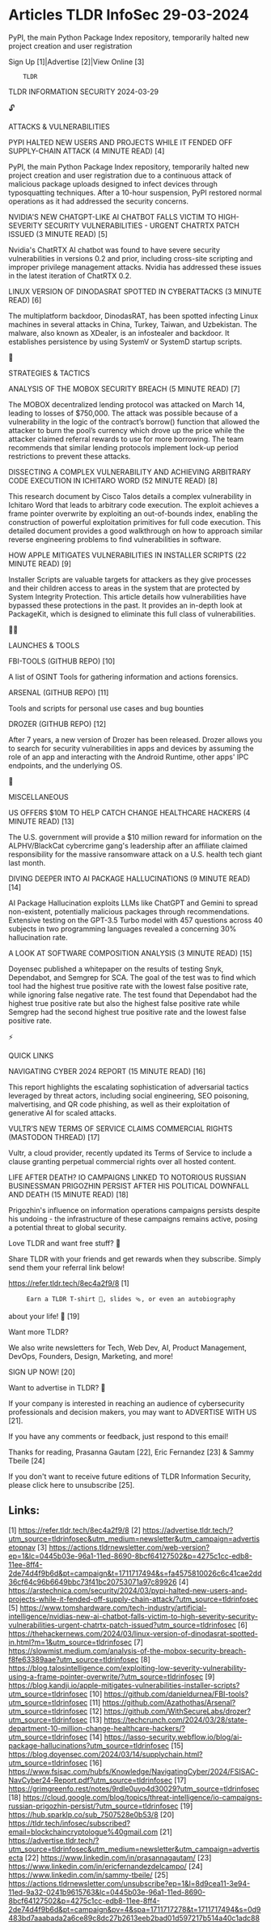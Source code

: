 # Articles TLDR InfoSec 29-03-2024

PyPI, the main Python Package Index repository, temporarily halted new
project creation and user registration  

Sign Up [1]|Advertise [2]|View Online [3] 

		TLDR 

TLDR INFORMATION SECURITY 2024-03-29

🔓 

ATTACKS & VULNERABILITIES

 PYPI HALTED NEW USERS AND PROJECTS WHILE IT FENDED OFF SUPPLY-CHAIN
ATTACK (4 MINUTE READ) [4] 

 PyPI, the main Python Package Index repository, temporarily halted
new project creation and user registration due to a continuous attack
of malicious package uploads designed to infect devices through
typosquatting techniques. After a 10-hour suspension, PyPI restored
normal operations as it had addressed the security concerns. 

 NVIDIA'S NEW CHATGPT-LIKE AI CHATBOT FALLS VICTIM TO HIGH-SEVERITY
SECURITY VULNERABILITIES - URGENT CHATRTX PATCH ISSUED (3 MINUTE READ)
[5] 

 Nvidia's ChatRTX AI chatbot was found to have severe security
vulnerabilities in versions 0.2 and prior, including cross-site
scripting and improper privilege management attacks. Nvidia has
addressed these issues in the latest iteration of ChatRTX 0.2. 

 LINUX VERSION OF DINODASRAT SPOTTED IN CYBERATTACKS (3 MINUTE READ)
[6] 

 The multiplatform backdoor, DinodasRAT, has been spotted infecting
Linux machines in several attacks in China, Turkey, Taiwan, and
Uzbekistan. The malware, also known as XDealer, is an infostealer and
backdoor. It establishes persistence by using SystemV or SystemD
startup scripts. 

🧠 

STRATEGIES & TACTICS

 ANALYSIS OF THE MOBOX SECURITY BREACH (5 MINUTE READ) [7] 

 The MOBOX decentralized lending protocol was attacked on March 14,
leading to losses of $750,000. The attack was possible because of a
vulnerability in the logic of the contract’s borrow() function that
allowed the attacker to burn the pool’s currency which drove up the
price while the attacker claimed referral rewards to use for more
borrowing. The team recommends that similar lending protocols
implement lock-up period restrictions to prevent these attacks. 

 DISSECTING A COMPLEX VULNERABILITY AND ACHIEVING ARBITRARY CODE
EXECUTION IN ICHITARO WORD (52 MINUTE READ) [8] 

 This research document by Cisco Talos details a complex vulnerability
in Ichitaro Word that leads to arbitrary code execution. The exploit
achieves a frame pointer overwrite by exploiting an out-of-bounds
index, enabling the construction of powerful exploitation primitives
for full code execution. This detailed document provides a good
walkthrough on how to approach similar reverse engineering problems to
find vulnerabilities in software. 

 HOW APPLE MITIGATES VULNERABILITIES IN INSTALLER SCRIPTS (22 MINUTE
READ) [9] 

 Installer Scripts are valuable targets for attackers as they give
processes and their children access to areas in the system that are
protected by System Integrity Protection. This article details how
vulnerabilities have bypassed these protections in the past. It
provides an in-depth look at PackageKit, which is designed to
eliminate this full class of vulnerabilities. 

🧑‍💻 

LAUNCHES & TOOLS

 FBI-TOOLS (GITHUB REPO) [10] 

 A list of OSINT Tools for gathering information and actions
forensics. 

 ARSENAL (GITHUB REPO) [11] 

 Tools and scripts for personal use cases and bug bounties 

 DROZER (GITHUB REPO) [12] 

 After 7 years, a new version of Drozer has been released. Drozer
allows you to search for security vulnerabilities in apps and devices
by assuming the role of an app and interacting with the Android
Runtime, other apps' IPC endpoints, and the underlying OS. 

🎁 

MISCELLANEOUS

 US OFFERS $10M TO HELP CATCH CHANGE HEALTHCARE HACKERS (4 MINUTE
READ) [13] 

 The U.S. government will provide a $10 million reward for information
on the ALPHV/BlackCat cybercrime gang's leadership after an affiliate
claimed responsibility for the massive ransomware attack on a U.S.
health tech giant last month. 

 DIVING DEEPER INTO AI PACKAGE HALLUCINATIONS (9 MINUTE READ) [14] 

 AI Package Hallucination exploits LLMs like ChatGPT and Gemini to
spread non-existent, potentially malicious packages through
recommendations. Extensive testing on the GPT-3.5 Turbo model with 457
questions across 40 subjects in two programming languages revealed a
concerning 30% hallucination rate. 

 A LOOK AT SOFTWARE COMPOSITION ANALYSIS (3 MINUTE READ) [15] 

 Doyensec published a whitepaper on the results of testing Snyk,
Dependabot, and Semgrep for SCA. The goal of the test was to find
which tool had the highest true positive rate with the lowest false
positive rate, while ignoring false negative rate. The test found that
Dependabot had the highest true positive rate but also the highest
false positive rate while Semgrep had the second highest true positive
rate and the lowest false positive rate. 

⚡ 

QUICK LINKS

 NAVIGATING CYBER 2024 REPORT (15 MINUTE READ) [16] 

 This report highlights the escalating sophistication of adversarial
tactics leveraged by threat actors, including social engineering, SEO
poisoning, malvertising, and QR code phishing, as well as their
exploitation of generative AI for scaled attacks. 

 VULTR’S NEW TERMS OF SERVICE CLAIMS COMMERCIAL RIGHTS (MASTODON
THREAD) [17] 

 Vultr, a cloud provider, recently updated its Terms of Service to
include a clause granting perpetual commercial rights over all hosted
content. 

 LIFE AFTER DEATH? IO CAMPAIGNS LINKED TO NOTORIOUS RUSSIAN
BUSINESSMAN PRIGOZHIN PERSIST AFTER HIS POLITICAL DOWNFALL AND DEATH
(15 MINUTE READ) [18] 

 Prigozhin's influence on information operations campaigns persists
despite his undoing - the infrastructure of these campaigns remains
active, posing a potential threat to global security. 

Love TLDR and want free stuff? 🎁

 Share TLDR with your friends and get rewards when they subscribe.
Simply send them your referral link below! 

 https://refer.tldr.tech/8ec4a2f9/8 [1] 

		 Earn a TLDR T-shirt 👕, slides 🩴, or even an autobiography
about your life! 🤯 [19] 

Want more TLDR?

 We also write newsletters for Tech, Web Dev, AI, Product Management,
DevOps, Founders, Design, Marketing, and more! 

SIGN UP NOW! [20] 

Want to advertise in TLDR? 📰

 If your company is interested in reaching an audience of
cybersecurity professionals and decision makers, you may want to
ADVERTISE WITH US [21]. 

 If you have any comments or feedback, just respond to this email! 

Thanks for reading, 
Prasanna Gautam [22], Eric Fernandez [23] & Sammy Tbeile [24] 

If you don't want to receive future editions of TLDR Information
Security, please click here to unsubscribe [25]. 

 

Links:
------
[1] https://refer.tldr.tech/8ec4a2f9/8
[2] https://advertise.tldr.tech/?utm_source=tldrinfosec&utm_medium=newsletter&utm_campaign=advertisetopnav
[3] https://actions.tldrnewsletter.com/web-version?ep=1&lc=0445b03e-96a1-11ed-8690-8bcf64127502&p=4275c1cc-edb8-11ee-8ff4-2de74d4f9b6d&pt=campaign&t=1711717494&s=fa4575810026c6c41cae2dd36cf64c96b6649bbc73f41bc20753071a97c89926
[4] https://arstechnica.com/security/2024/03/pypi-halted-new-users-and-projects-while-it-fended-off-supply-chain-attack/?utm_source=tldrinfosec
[5] https://www.tomshardware.com/tech-industry/artificial-intelligence/nvidias-new-ai-chatbot-falls-victim-to-high-severity-security-vulnerabilities-urgent-chatrtx-patch-issued?utm_source=tldrinfosec
[6] https://thehackernews.com/2024/03/linux-version-of-dinodasrat-spotted-in.html?m=1&utm_source=tldrinfosec
[7] https://slowmist.medium.com/analysis-of-the-mobox-security-breach-f8fe63389aae?utm_source=tldrinfosec
[8] https://blog.talosintelligence.com/exploiting-low-severity-vulnerability-using-a-frame-pointer-overwrite/?utm_source=tldrinfosec
[9] https://blog.kandji.io/apple-mitigates-vulnerabilities-installer-scripts?utm_source=tldrinfosec
[10] https://github.com/danieldurnea/FBI-tools?utm_source=tldrinfosec
[11] https://github.com/Azathothas/Arsenal?utm_source=tldrinfosec
[12] https://github.com/WithSecureLabs/drozer?utm_source=tldrinfosec
[13] https://techcrunch.com/2024/03/28/state-department-10-million-change-healthcare-hackers/?utm_source=tldrinfosec
[14] https://lasso-security.webflow.io/blog/ai-package-hallucinations?utm_source=tldrinfosec
[15] https://blog.doyensec.com/2024/03/14/supplychain.html?utm_source=tldrinfosec
[16] https://www.fsisac.com/hubfs/Knowledge/NavigatingCyber/2024/FSISAC-NavCyber24-Report.pdf?utm_source=tldrinfosec
[17] https://grimgreenfo.rest/notes/9rdle0uyo4d30029?utm_source=tldrinfosec
[18] https://cloud.google.com/blog/topics/threat-intelligence/io-campaigns-russian-prigozhin-persist/?utm_source=tldrinfosec
[19] https://hub.sparklp.co/sub_7507528e0b53/8
[20] https://tldr.tech/infosec/subscribed?email=blockchaincryptologue%40gmail.com
[21] https://advertise.tldr.tech/?utm_source=tldrinfosec&utm_medium=newsletter&utm_campaign=advertisecta
[22] https://www.linkedin.com/in/prasannagautam/
[23] https://www.linkedin.com/in/ericfernandezdelcampo/
[24] https://www.linkedin.com/in/sammy-tbeile/
[25] https://actions.tldrnewsletter.com/unsubscribe?ep=1&l=8d9cea11-3e94-11ed-9a32-0241b9615763&lc=0445b03e-96a1-11ed-8690-8bcf64127502&p=4275c1cc-edb8-11ee-8ff4-2de74d4f9b6d&pt=campaign&pv=4&spa=1711717278&t=1711717494&s=0d9483bd7aaabada2a6ce89c8dc27b2613eeb2bad01d597217b514a40c1adc88